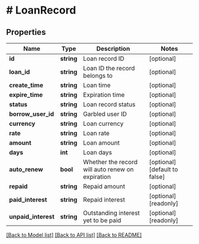 # # LoanRecord

## Properties

Name | Type | Description | Notes
------------ | ------------- | ------------- | -------------
**id** | **string** | Loan record ID | [optional] 
**loan_id** | **string** | Loan ID the record belongs to | [optional] 
**create_time** | **string** | Loan time | [optional] 
**expire_time** | **string** | Expiration time | [optional] 
**status** | **string** | Loan record status | [optional] 
**borrow_user_id** | **string** | Garbled user ID | [optional] 
**currency** | **string** | Loan currency | [optional] 
**rate** | **string** | Loan rate | [optional] 
**amount** | **string** | Loan amount | [optional] 
**days** | **int** | Loan days | [optional] 
**auto_renew** | **bool** | Whether the record will auto renew on expiration | [optional] [default to false]
**repaid** | **string** | Repaid amount | [optional] 
**paid_interest** | **string** | Repaid interest | [optional] [readonly] 
**unpaid_interest** | **string** | Outstanding interest yet to be paid | [optional] [readonly] 

[[Back to Model list]](../../README.md#documentation-for-models) [[Back to API list]](../../README.md#documentation-for-api-endpoints) [[Back to README]](../../README.md)
